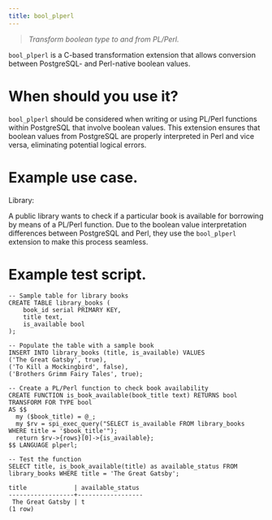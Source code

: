 ```yaml
---
title: bool_plperl
---
```


> _Transform boolean type to and from PL/Perl._

`bool_plperl` is a C-based transformation extension that allows conversion between PostgreSQL- and Perl-native boolean values.

# When should you use it?

`bool_plperl` should be considered when writing or using PL/Perl functions within PostgreSQL that involve boolean values. This extension ensures that boolean values from PostgreSQL are properly interpreted in Perl and vice versa, eliminating potential logical errors.

# Example use case.

Library:

A public library wants to check if a particular book is available for borrowing by means of a PL/Perl function. Due to the boolean value interpretation differences between PostgreSQL and Perl, they use the `bool_plperl` extension to make this process seamless.

# Example test script.

```
-- Sample table for library books
CREATE TABLE library_books (
    book_id serial PRIMARY KEY,
    title text,
    is_available bool
);

-- Populate the table with a sample book
INSERT INTO library_books (title, is_available) VALUES
('The Great Gatsby', true),
('To Kill a Mockingbird', false),
('Brothers Grimm Fairy Tales', true);

-- Create a PL/Perl function to check book availability
CREATE FUNCTION is_book_available(book_title text) RETURNS bool
TRANSFORM FOR TYPE bool
AS $$
  my ($book_title) = @_;
  my $rv = spi_exec_query("SELECT is_available FROM library_books WHERE title = '$book_title'");
  return $rv->{rows}[0]->{is_available};
$$ LANGUAGE plperl;

-- Test the function
SELECT title, is_book_available(title) as available_status FROM library_books WHERE title = 'The Great Gatsby';

title             | available_status
------------------+------------------
 The Great Gatsby | t
(1 row)
```
